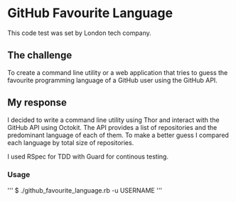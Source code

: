 GitHub Favourite Language
=========================

This code test was set by London tech company.

The challenge
-------------

To create a command line utility or a web application that tries to guess the
favourite programming language of a GitHub user using the GitHub API.

My response
-----------

I decided to write a command line utility using Thor and interact with the
GitHub API using Octokit. The API provides a list of repositories and the
predominant language of each of them. To make a better guess I compared each
language by total size of repositories.

I used RSpec for TDD with Guard for continous testing.

### Usage

'''
$ ./github_favourite_language.rb -u USERNAME
'''
